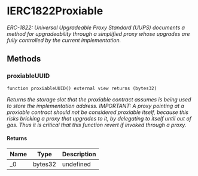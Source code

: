# IERC1822Proxiable







*ERC-1822: Universal Upgradeable Proxy Standard (UUPS) documents a method for upgradeability through a simplified proxy whose upgrades are fully controlled by the current implementation.*

## Methods

### proxiableUUID

```solidity
function proxiableUUID() external view returns (bytes32)
```



*Returns the storage slot that the proxiable contract assumes is being used to store the implementation address. IMPORTANT: A proxy pointing at a proxiable contract should not be considered proxiable itself, because this risks bricking a proxy that upgrades to it, by delegating to itself until out of gas. Thus it is critical that this function revert if invoked through a proxy.*


#### Returns

| Name | Type | Description |
|---|---|---|
| _0 | bytes32 | undefined |




